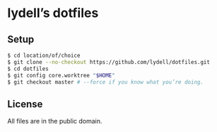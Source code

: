# lydell’s dotfiles

## Setup

```sh
$ cd location/of/choice
$ git clone --no-checkout https://github.com/lydell/dotfiles.git
$ cd dotfiles
$ git config core.worktree "$HOME"
$ git checkout master # --force if you know what you’re doing.
```

## License

All files are in the public domain.
